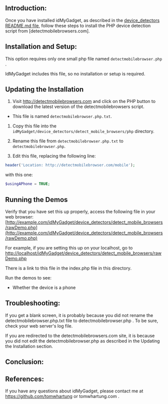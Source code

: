 
## Introduction:

Once you have installed idMyGadget, as described in the
[device_detectors README.md file](https://github.com/tomwhartung/idMyGadget/blob/master/device_detectors/README.md),
follow these steps to install the PHP device detection script from [detectmobilebrowsers.com].

## Installation and Setup:

This option requires only one small php file named  `detectmobilebrowser.php` .

IdMyGadget includes this file, so no installation or setup is required.

## Updating the Installation 

1. Visit http://detectmobilebrowsers.com and click on the PHP button to download the latest version of the detectmobilebrowsers script.
  * This file is named `detectmobilebrowser.php.txt`.

1. Copy this file into the `idMyGadget/device_detectors/detect_mobile_browsers/php` directory.

1. Rename this file from `detectmobilebrowser.php.txt` to `detectmobilebrowser.php`.

1. Edit this file, replacing the following line:
  ```php
  header('Location: http://detectmobilebrowser.com/mobile');
  ```
  with this one:
  ```php
  $usingAPhone = TRUE;
  ```

## Running the Demos

Verify that you have set this up properly, access the following file in your web browser:
[http://example.com/idMyGadget/device_detectors/detect_mobile_browsers/rawDemo.php](http://example.com/idMyGadget/device_detectors/detect_mobile_browsers/rawDemo.php)

For example, if you are setting this up on your localhost, go to
[http://localhost/idMyGadget/device_detectors/detect_mobile_browsers/rawDemo.php](http://localhost/idMyGadget/device_detectors/detect_mobile_browsers/rawDemo.php)

There is a link to this file in the index.php file in this directory.

Run the demos to see:

* Whether the device is a phone

## Troubleshooting:

If you get a blank screen, it is probably because you did not rename the detectmobilebrowser.php.txt file to detectmobilebrowser.php .  To be sure, check your web server's log file.

If you are redirected to the detectmobilebrowsers.com site, it is because you did not edit the detectmobilebrowser.php as described in the Updating the Installation section.


## Conclusion:


## References:

If you have any questions about idMyGadget, please contact me
at https://github.com/tomwhartung or tomwhartung.com .

